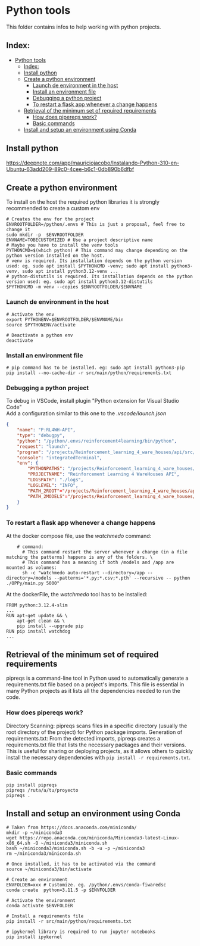 # Python tools
This folder contains infos to help working with python projects.
## Index:
- [Python tools](#python-tools)
  - [Index:](#index)
  - [Install python](#install-python)
  - [Create a python environment](#create-a-python-environment)
    - [Launch de environment in the host](#launch-de-environment-in-the-host)
    - [Install an environment file](#install-an-environment-file)
    - [Debugging a python project](#debugging-a-python-project)
    - [To restart a flask app whenever a change happens](#to-restart-a-flask-app-whenever-a-change-happens)
  - [Retrieval of the minimum set of required requirements](#retrieval-of-the-minimum-set-of-required-requirements)
    - [How does pipereqs work?](#how-does-pipereqs-work)
    - [Basic commands](#basic-commands)
  - [Install and setup an environment using Conda](#install-and-setup-an-environment-using-conda)

## Install python
https://deepnote.com/app/mauriciojacobo/Instalando-Python-310-en-Ubuntu-63add209-89c0-4cee-b6c1-0db890b6dfbf

## Create a python environment
To install on the host the required python libraries it is strongly recommended to create a custom env  
```shell
# Creates the env for the project
ENVROOTFOLDER=/python/.envs # This is just a proposal, feel free to change it
sudo mkdir -p  $ENVROOTFOLDER
ENVNAME=TOBECUSTOMIZED # Use a project descriptive name
# Maybe you have to install the venv tools
PYTHONCMD=$(which python) # This command may change depending on the python version installed on the host.
# venv is required. Its installation depends on the python version used: eg. sudo apt install $PYTHONCMD -venv; sudo apt install python3-venv, sudo apt install python3.12-venv ...
# python-distutils is required. Its installation depends on the python version used: eg. sudo apt install python3.12-distutils
$PYTHONCMD -m venv --copies $ENVROOTFOLDER/$ENVNAME 
```

### Launch de environment in the host  
```shell
# Activate the env
export PYTHONENV=$ENVROOTFOLDER/$ENVNAME/bin  
source $PYTHONENV/activate  

# Deactivate a python env 
deactivate
```

### Install an environment file
```shell
# pip command has to be installed. eg: sudo apt install python3-pip
pip install --no-cache-dir -r src/main/python/requirements.txt
```

### Debugging a python project
To debug in VSCode, install plugin "Python extension for Visual Studio Code"  
Add a configuration similar to this one to the _.vscode/launch.json_
```json
{
    "name": "P:RL4WH-API",
    "type": "debugpy",
    "python": "/python/.envs/reinforcement4learning/bin/python",
    "request": "launch",
    "program": "/projects/Reinforcement_learning_4_ware_houses/api/src/main/python/OPPy/main.py",
    "console": "integratedTerminal",
    "env": {
        "PYTHONPATHS": "/projects/Reinforcement_learning_4_ware_houses/api/src/main/python",
        "PROJECTNAME": "Reinforcement Learning 4 WareHouses API",
        "LOGSPATH": "./logs",
        "LOGLEVEL": "INFO",
        "PATH_2ROOT"="/projects/Reinforcement_learning_4_ware_houses/api/src/main/python"
        "PATH_2MODELS"="/projects/Reinforcement_learning_4_ware_houses/api/src/main/models"
    }
}
```

### To restart a flask app whenever a change happens
At the docker compose file, use the _watchmedo_ command:
```shell
    # command: 
      # This command restart the server whenever a change (in a file matching the patterms) happens is any of the folders. \
      # This command has a meaning if both /models and /app are mounted as volumes:
      sh -c "watchmedo auto-restart --directory=/app --directory=/models --patterns='*.py;*.csv;*.pth' --recursive -- python ./OPPy/main.py 5000"
```
At the dockerFile, the _watchmedo_ tool has to be installed:
```docker
FROM python:3.12.4-slim
...
RUN apt-get update && \
    apt-get clean && \
    pip install --upgrade pip
RUN pip install watchdog
...
```

## Retrieval of the minimum set of required requirements
pipreqs is a command-line tool in Python used to automatically generate a requirements.txt file based on a project's imports. This file is essential in many Python projects as it lists all the dependencies needed to run the code.

### How does pipereqs work?
Directory Scanning: pipreqs scans files in a specific directory (usually the root directory of the project) for Python package imports.
Generation of requirements.txt: From the detected imports, pipreqs creates a requirements.txt file that lists the necessary packages and their versions. This is useful for sharing or deploying projects, as it allows others to quickly install the necessary dependencies with `pip install -r requirements.txt`.

### Basic commands
```shell
pip install pipreqs
pipreqs /ruta/a/tu/proyecto
pipreqs .
```

## Install and setup an environment using Conda
```shell
# Taken from https://docs.anaconda.com/miniconda/
mkdir -p ~/miniconda3
wget https://repo.anaconda.com/miniconda/Miniconda3-latest-Linux-x86_64.sh -O ~/miniconda3/miniconda.sh
bash ~/miniconda3/miniconda.sh -b -u -p ~/miniconda3
rm ~/miniconda3/miniconda.sh

# Once installed, it has to be activated via the command
source ~/miniconda3/bin/activate

# Create an environment
ENVFOLDER=xxx # Customize. eg. /python/.envs/conda-fiwaredsc
conda create  python=3.11.5 -p $ENVFOLDER

# Activate the environment
conda activate $ENVFOLDER

# Install a requirements file
pip install -r src/main/python/requirements.txt

# ipykernel library is required to run jupyter notebooks
pip install ipykernel
```
